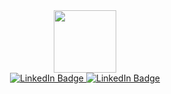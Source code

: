 <div id="header" align="center">
  <img src="https://media.giphy.com/media/M9gbBd9nbDrOTu1Mqx/giphy.gif" width="100"/>
<div id="badges">
  <a href="https://vk.com/adrian_cortes">
   <img src="https://img.shields.io/badge/-VK-blue" alt="LinkedIn Badge"/>
     </a>
  <a href="https://t.me/AdrianCortes">
     <img src="https://img.shields.io/badge/-Telegram-blue" alt="LinkedIn Badge"/>
          <a/>
</div>
